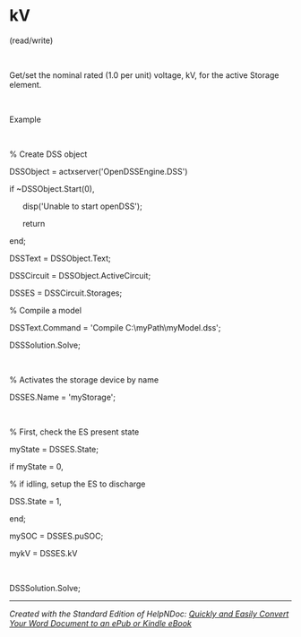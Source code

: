 # kV

(read/write)

&nbsp;

Get/set the nominal rated (1.0 per unit) voltage, kV, for the active Storage element.&nbsp;

&nbsp;

Example

&nbsp;

% Create DSS object

DSSObject = actxserver('OpenDSSEngine.DSS')

if ~DSSObject.Start(0),

&nbsp; &nbsp; &nbsp; disp('Unable to start openDSS');

&nbsp; &nbsp; &nbsp; return

end;

DSSText = DSSObject.Text;

DSSCircuit = DSSObject.ActiveCircuit;

DSSES = DSSCircuit.Storages;

% Compile a model &nbsp; &nbsp; &nbsp; &nbsp;

DSSText.Command = 'Compile C:\\myPath\\myModel.dss';

DSSSolution.Solve;

&nbsp;

% Activates the storage device by name

DSSES.Name = 'myStorage';

&nbsp;

% First, check the ES present state

myState = DSSES.State;

if myState = 0,

% if idling, setup the ES to discharge

DSS.State = 1,

end;

mySOC = DSSES.puSOC;

mykV = DSSES.kV

&nbsp;

DSSSolution.Solve;

***
_Created with the Standard Edition of HelpNDoc: [Quickly and Easily Convert Your Word Document to an ePub or Kindle eBook](<https://www.helpndoc.com/step-by-step-guides/how-to-convert-a-word-docx-file-to-an-epub-or-kindle-ebook/>)_
